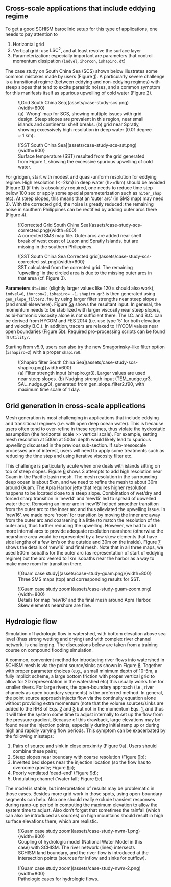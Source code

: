 ## Cross-scale applications that include eddying regime
To get a good SCHISM baroclinic setup for this type of applications, one needs to pay attention to 

1. Horizontal grid
2. Vertical grid: use $\text{LSC}^2$, and at least resolve the surface layer
3. Parameterization: especially important are parameters that control momentum dissipation (`indvel`, `ihorcon`, `ishapiro`, `dt`)

The case study on South China Sea (SCS) shown below illustrates some common mistakes made by users (Figure [1](#figure01)). A particularly severe challenge is a transitional regime (between eddying and non-eddying regimes) with steep slopes that tend to excite parasitic noises, and a common symptom for this manifests itself as spurious upwelling of cold water (Figure [2](#figure02)).

<figure markdown id='figure01'>
![Grid South China Sea](assets/case-study-scs.png){width=800}
<figcaption>(a) ‘Wrong’ map for SCS, showing multiple issues with grid design. Steep slopes are prevalent in this region, near small islands and continental shelf breaks. (b) grid near Spratly, showing excessively high resolution in deep water (0.01 degree ~ 1 km).</figcaption>
</figure>

<figure markdown id='figure02'>
![SST South China Sea](assets/case-study-scs-sst.png){width=600}
<figcaption>Surface temperature (SST) resulted from the grid generated from Figure 1, showing the excessive spurious upwelling of cold water.</figcaption>
</figure>

For gridgen, start with modest and quasi-uniform resolution for eddying regime. High resolution (<=2km) in deep water (h>=1km) should be avoided (Figure [1](#figure01)) (if this is absolutely required, one needs to reduce time step below 100 sec or apply some special parameterization such as `niter_shap` etc). At steep slopes, this means that an ‘outer arc’ (in SMS map) may need 3). With the corrected grid, the noise is greatly reduced: the remaining noise in southern Philippines can be rectified by adding outer arcs there (Figure [4](#figure04)).

<figure markdown id='figure03'>
![Corrected Grid South China Sea](assets/case-study-scs-corrected.png){width=800}
<figcaption>A corrected SMS map file. Outer arcs are added near shelf break of west coast of Luzon and Spratly Islands, but are missing in the southern Philippines.</figcaption>
</figure>

<figure markdown id='figure04'>
![SST South China Sea Corrected grid](assets/case-study-scs-corrected-sst.png){width=600}
<figcaption>SST calculated from the corrected grid. The remaining ‘upwelling’ in the circled area is due to the missing outer arcs in that area (cf. Figure 3).</figcaption>
</figure>

**Parameters** `dt=100s` (slightly larger values like 120 s should also work), `indvel=0`, `ihorcon=2`, `ishapiro= -1`. `shapiro.gr3` is then generated using `gen_slope_filter2.f90` by using larger filter strengths near steep slopes (and small elsewhere). Figure [5a](#figure05) shows the resultant input. In general, the momentum needs to be stabilized with larger viscosity near steep slopes, as bi-harmonic viscosity alone is not sufficient there. The I.C. and B.C. can be derived from HYCOM and FES 2014 (i.e. use type ‘5’ for both elevation and velocity B.C.). In addition, tracers are relaxed to HYCOM values near open boundaries (Figure [5b](#figure05)). Required pro-processing scripts can be found in `Utility/`.

Starting from v5.9, users can also try the new Smagorinsky–like filter option (`ishapiro=2`) with a proper `shapiro0`.

<figure markdown id='figure05'>
![Shapiro filter South China Sea](assets/case-study-scs-shapiro.png){width=600}
<figcaption>(a) Filter strength input (shapiro.gr3). Larger values are used near steep slopes. (b) Nudging strength input (TEM_nudge.gr3, SAL_nudge.gr3), generated from gen_slope_filter2.f90, with maximum time scale of 1 day.</figcaption>
</figure>

## Grid generation in cross-scale applications
Mesh generation is most challenging in applications that include eddying and transitional regimes (i.e. with open deep ocean water). This is because users often tend to over-refine in these regimes, thus violate the hydrostatic assumption (the horizontal scale >> vertical scale). For example, setting mesh resolution at 500m at 500m depth would likely lead to spurious upwelling discussed in the previous sub-section. If sub-mesoscale processes are of interest, users will need to apply some treatments such as reducing the time step and using iterative viscosity filter etc.

This challenge is particularly acute when one deals with islands sitting on top of steep slopes. Figure [6](#figure06) shows 3 attempts to add high resolution near Guam in the Pacific basin mesh. The mesh resolution in the surrounding deep ocean is about 5km, and we need to refine the mesh to about 30m around Guam. The Apra Harbor jetty that requires higher resolution happens to be located close to a steep slope. Combination of wet/dry and forced sharp transition in ‘new14’ and ‘new15’ led to spread of upwelled water there. Removing an inner arc in ‘new15’ helped smoother transition from the outer arc to the inner arc and thus alleviated the upwelling issue. In ‘new16’, we made more ‘room’ for transition by moving the inner arc away from the outer arc and coarsening it a little (to match the resolution of the outer arc), thus further reducing the upwelling. However, we had to add more internal arcs to provide adequate resolution nearshore (otherwise the nearshore area would be represented by a few skew elements that have side lengths of a few km’s on the outside and 30m on the inside). Figure [7](#figure07) shows the details of ‘new16’ and final mesh. Note that in all three maps, we used 500m isobaths for the outer arc (as representation of start of eddying regime) but the arc veered to 1km isobaths near the harbor as a way to make more room for transition there.

<figure markdown id='figure06'>
![Guam case study](assets/case-study-guam.png){width=800}
<figcaption>Three SMS maps (top) and corresponding results for SST.</figcaption>
</figure>

<figure markdown id='figure07'>
![Guam case study zoom](assets/case-study-guam-zoom.png){width=800}
<figcaption>Details for map ‘new16’ and the final mesh around Apra Harbor. Skew elements nearshore are fine.</figcaption>
</figure>

## Hydrologic flow
Simulation of hydrologic flow in watershed, with bottom elevation above sea level (thus strong wetting and drying) and with complex river channel network, is challenging. The discussions below are taken from a training course on compound flooding simulation.

A common, convenient method for introducing river flows into watershed in SCHISM mesh is via the point source/sinks as shown in Figure [8](#figure08). Together with proper parameter choices (e.g., a small minimum depth of 10-5m, a fully implicit scheme, a large bottom friction with proper vertical grid to allow for 2D representation in the watershed etc) this usually works fine for smaller rivers. For large rivers, the open-boundary approach (i.e., river channels as open boundary segments) is the preferred method. In general, the point source approach injects flow via the continuity equation alone without providing extra momentum (note that the volume sources/sinks are added to the RHS of Eqs. [2](schism/physical-formulation.md) and [3](schism/physical-formulation.md) but not in the momentum Eqs. [1](schism/physical-formulation.md), and thus it will take the system some time to adjust internally to set up the flow from the pressure gradient. Because of this drawback, large elevations may be found near the injection points, especially during initial ramp up or during high and rapidly varying flow periods. This symptom can be exacerbated by the following missteps:

1. Pairs of source and sink in close proximity (Figure [9](#figure09)a). Users should combine these pairs;
2. Steep slopes near boundary with coarse resolution (Figure [9](#figure09)b); 
3. Inverted bed slopes near the injection location (so the flow has to overcome gravity; Figure [9](#figure09)c);
4. Poorly ventilated ‘dead-end’ (Figure [9](#figure09)d);
5. Undulating channel (‘water fall’; Figure [9](#figure09)e).

The model is stable, but interpretation of results may be problematic in those cases. Besides more grid work in those spots, using open-boundary segments can help. Also one should really exclude transient responses during ramp-up period in computing the maximum elevation to allow the system time to adjust. Also don’t forget that sometimes the rainfall (which can also be introduced as sources) on high mountains should result in high surface elevations there, which are realistic.

<figure markdown id='figure08'>
![Guam case study zoom](assets/case-study-nwm-1.png){width=800}
<figcaption>Coupling of hydrologic model (National Water Model in this case) with SCHISM. The river network (lines) intersects SCHISM land boundary, and the river flow is introduced at the intersection points (sources for inflow and sinks for outflow).</figcaption>
</figure>

<figure markdown id='figure09'>
![Guam case study zoom](assets/case-study-nwm-2.png){width=800}
<figcaption>Pathologic cases for hydrologic flows.</figcaption>
</figure>